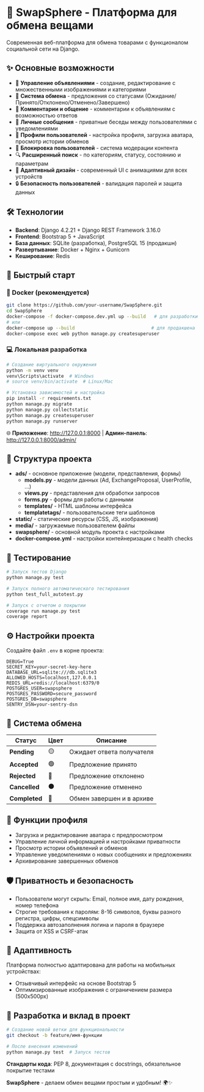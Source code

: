 # 🔄 SwapSphere - Платформа для обмена вещами

Современная веб-платформа для обмена товарами с функционалом социальной сети на Django.

## ✨ Основные возможности

- 📝 **Управление объявлениями** - создание, редактирование с множественными изображениями и категориями
- 🔄 **Система обмена** - предложения со статусами (Ожидание/Принято/Отклонено/Отменено/Завершено)
- 💬 **Комментарии и общение** - комментарии к объявлениям с возможностью ответов
- 📧 **Личные сообщения** - приватные беседы между пользователями с уведомлениями
- 👤 **Профили пользователей** - настройка профиля, загрузка аватара, просмотр истории обменов
- 🚫 **Блокировка пользователей** - система модерации контента
- 🔍 **Расширенный поиск** - по категориям, статусу, состоянию и параметрам
- 📱 **Адаптивный дизайн** - современный UI с анимациями для всех устройств
- 🔒 **Безопасность пользователей** - валидация паролей и защита данных

## 🛠️ Технологии

- **Backend**: Django 4.2.21 + Django REST Framework 3.16.0
- **Frontend**: Bootstrap 5 + JavaScript
- **База данных**: SQLite (разработка), PostgreSQL 15 (продакшн)
- **Развертывание**: Docker + Nginx + Gunicorn
- **Кеширование**: Redis

## 🚀 Быстрый старт

### 🐳 Docker (рекомендуется)
```bash
git clone https://github.com/your-username/SwapSphere.git
cd SwapSphere
docker-compose -f docker-compose.dev.yml up --build   # для разработки
# или
docker-compose up --build                            # для продакшена
docker-compose exec web python manage.py createsuperuser
```

### 💻 Локальная разработка
```bash
# Создание виртуального окружения
python -m venv venv
venv\Scripts\activate  # Windows
# source venv/bin/activate  # Linux/Mac

# Установка зависимостей и настройка
pip install -r requirements.txt
python manage.py migrate
python manage.py collectstatic
python manage.py createsuperuser
python manage.py runserver
```

🌐 **Приложение**: http://127.0.0.1:8000 | **Админ-панель**: http://127.0.0.1:8000/admin/

## 📁 Структура проекта

- **ads/** - основное приложение (модели, представления, формы)
  - **models.py** - модели данных (Ad, ExchangeProposal, UserProfile, ...)
  - **views.py** - представления для обработки запросов
  - **forms.py** - формы для работы с данными
  - **templates/** - HTML шаблоны интерфейса
  - **templatetags/** - пользовательские теги шаблонов
- **static/** - статические ресурсы (CSS, JS, изображения)
- **media/** - загружаемые пользователем файлы
- **swapsphere/** - основной модуль проекта с настройками
- **docker-compose.yml** - настройки контейнеризации с health checks

## 🧪 Тестирование

```bash
# Запуск тестов Django
python manage.py test

# Запуск полного автоматического тестирования
python test_full_autotest.py

# Запуск с отчетом о покрытии
coverage run manage.py test
coverage report
```

## ⚙️ Настройки проекта

Создайте файл `.env` в корне проекта:
```env
DEBUG=True
SECRET_KEY=your-secret-key-here
DATABASE_URL=sqlite:///db.sqlite3
ALLOWED_HOSTS=localhost,127.0.0.1
REDIS_URL=redis://localhost:6379/0
POSTGRES_USER=swapsphere
POSTGRES_PASSWORD=secure_password
POSTGRES_DB=swapsphere
SENTRY_DSN=your-sentry-dsn
```

## 🔄 Система обмена

| Статус      | Цвет | Описание                   |
|-------------|------|----------------------------|
| **Pending** | 🟡    | Ожидает ответа получателя  |
| **Accepted**| 🟢    | Предложение принято        |
| **Rejected**| 🔴    | Предложение отклонено      |
| **Cancelled**| ⚫    | Предложение отменено       |
| **Completed**| 🔵    | Обмен завершен и в архиве  |

## 📝 Функции профиля

- Загрузка и редактирование аватара с предпросмотром
- Управление личной информацией и настройками приватности
- Просмотр истории объявлений и обменов
- Управление уведомлениями о новых сообщениях и предложениях
- Архивирование завершенных обменов

## 🛡️ Приватность и безопасность

- Пользователи могут скрыть: Email, полное имя, дату рождения, номер телефона
- Строгие требования к паролям: 8-16 символов, буквы разного регистра, цифры, спецсимволы
- Поддержка автозаполнения логина и пароля в браузере
- Защита от XSS и CSRF-атак

## 📱 Адаптивность

Платформа полностью адаптирована для работы на мобильных устройствах:
- Отзывчивый интерфейс на основе Bootstrap 5
- Оптимизированные изображения с ограничением размера (500x500px)

## 🤝 Разработка и вклад в проект

```bash
# Создание новой ветки для функциональности
git checkout -b feature/имя-функции

# После внесения изменений
python manage.py test  # Запуск тестов
```

**Стандарты кода**: PEP 8, документация с docstrings, обязательное покрытие тестами


**SwapSphere** - делаем обмен вещами простым и удобным! 🌍✨